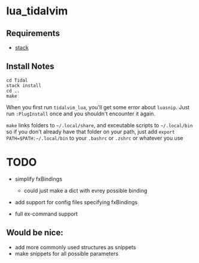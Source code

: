 # lua_tidalvim


## Requirements
- [stack](https://docs.haskellstack.org/en/stable/install_and_upgrade/)


## Install Notes

```
cd Tidal
stack install
cd ..
make
```
When you first run `tidalvim_lua`, you'll get some error about `luasnip`.
Just run `:PlugInstall` once and you shouldn't encounter it again.

`make` links folders to `~/.local/share`, and exceutable scripts to `~/.local/bin`
so if you don't already have that folder on your path, just add
`export PATH=$PATH:~/.local/bin`
to your `.bashrc` or `.zshrc` or whatever you use


# TODO
- simplify fxBindings
	- could just make a dict with evrey possible binding
- add support for config files specifying fxBindings

- full ex-command support


## Would be nice:
- add more commonly used structures as snippets
- make snippets for all possible parameters 